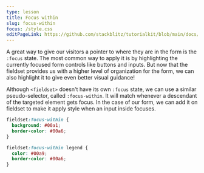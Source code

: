 ```yaml
---
type: lesson
title: Focus within
slug: focus-within
focus: /style.css
editPageLink: https://github.com/stackblitz/tutorialkit/blob/main/docs/demo/src/content/tutorial/1-forms-css/3-fieldset/5-focus-within/content.md?plain=1
---
```

A great way to give our visitors a pointer to where they are in the form is the `:focus` state. The most common way to apply it is by highlighting the currently focused form controls like buttons and inputs. But now that the fieldset provides us with a higher level of organization for the form, we can also highlight it to give even better visual guidance!

Although `<fieldset>` doesn't have its own `:focus` state, we can use a similar pseudo-selector, called `:focus-within`. It will match whenever a descendant of the targeted element gets focus. In the case of our form, we can add it on fieldset to make it apply style when an input inside focuses.

```css
fieldset:focus-within {
  background: #00a1;
  border-color: #00a6;
}

fieldset:focus-within legend {
  color: #00a9;
  border-color: #00a6;
}
```
